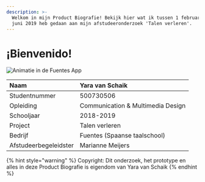 ```yaml
---
description: >-
  Welkom in mijn Product Biografie! Bekijk hier wat ik tussen 1 februari - medio
  juni 2019 heb gedaan aan mijn afstudeeronderzoek 'Talen verleren'.
---
```


# ¡Bienvenido!

![Animatie in de Fuentes App](.gitbook/assets/img_1348trim.gif)

| Naam | Yara van Schaik |
| :--- | :--- |
| Studentnummer | 500730506 |
| Opleiding | Communication & Multimedia Design |
| Schooljaar | 2018-2019 |
| Project | Talen verleren |
| Bedrijf | Fuentes \(Spaanse taalschool\) |
| Afstudeerbegeleidster | Marianne Meijers |

{% hint style="warning" %}
Copyright: Dit onderzoek, het prototype en alles in deze Product Biografie is eigendom van Yara van Schaik
{% endhint %}

